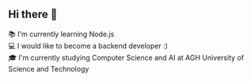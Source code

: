 ## Hi there 👋

:books: I'm currently learning Node.js\
:computer: I would like to become a backend developer :)\
:mortar_board: I'm currently studying Computer Science and AI at AGH University of Science and Technology
